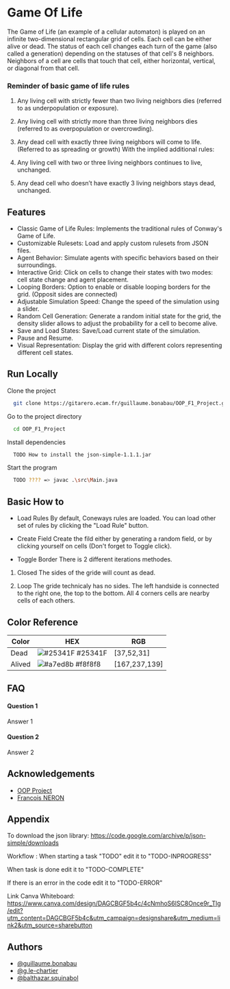 
# Game Of Life
The Game of Life (an example of a cellular automaton) is played on an infinite two-dimensional rectangular grid of cells. Each cell can be either alive or dead. The status of each cell changes each turn of the game (also called a generation) depending on the statuses of that cell's 8 neighbors. Neighbors of a cell are cells that touch that cell, either horizontal, vertical, or diagonal from that cell.

### Reminder of basic game of life rules
1. Any living cell with strictly fewer than two living neighbors dies (referred to
as underpopulation or exposure).

2. Any living cell with strictly more than three living neighbors dies (referred to
as overpopulation or overcrowding).

3. Any dead cell with exactly three living neighbors will come to life. (Referred to as
spreading or growth)
With the implied additional rules:

4. Any living cell with two or three living neighbors continues to live, unchanged.

5. Any dead cell who doesn’t have exactly 3 living neighbors stays dead, unchanged.



## Features

- Classic Game of Life Rules: Implements the traditional rules of Conway's Game of Life.
- Customizable Rulesets: Load and apply custom rulesets from JSON files.
- Agent Behavior: Simulate agents with specific behaviors based on their surroundings.
- Interactive Grid: Click on cells to change their states with two modes: cell state change and agent placement.
- Looping Borders: Option to enable or disable looping borders for the grid. (Opposit sides are connected)
- Adjustable Simulation Speed: Change the speed of the simulation using a slider.
- Random Cell Generation: Generate a random initial state for the grid, the density slider allows to adjust the probability for a cell to become alive.
- Save and Load States: Save/Load current state of the simulation.
- Pause and Resume.
- Visual Representation: Display the grid with different colors representing different cell states.



## Run Locally

Clone the project

```bash
  git clone https://gitarero.ecam.fr/guillaume.bonabau/OOP_F1_Project.git
```

Go to the project directory

```bash
  cd OOP_F1_Project
```

Install dependencies

```bash
  TODO How to install the json-simple-1.1.1.jar 
```

Start the program

```bash
  TODO ???? => javac .\src\Main.java
```


## Basic How to

- Load Rules
By default, Coneways rules are loaded. You can load other set of rules by clicking the "Load Rule" button.

- Create Field
Create the fild either by generating a random field, or by clicking yourself on cells (Don't forget to Toggle click).

- Toggle Border
There is 2 different iterations methodes.

1. Closed
The sides of the gride will count as dead.

2. Loop
The gride technicaly has no sides. The left handside is connected to the right one, the top to the bottom.
All 4 corners cells are nearby cells of each others.
## Color Reference

| Color             | HEX                                                                |   RGB |
| ----------------- | ------------------------------------------------------------------ |------|
| Dead | ![#25341F](https://via.placeholder.com/10/25341F?text=+) #25341F | [37,52,31] |
| Alived | ![#a7ed8b](https://via.placeholder.com/10/A7ED8B?text=+) #f8f8f8 | [167,237,139] |


## FAQ

#### Question 1

Answer 1

#### Question 2

Answer 2


## Acknowledgements

 - [OOP Project](https://gitarero.ecam.fr/francois.neron/OOP_H03_test_Project)
 - [Francois NERON](https://gitarero.ecam.fr/francois.neron)

## Appendix

To download the json library:
https://code.google.com/archive/p/json-simple/downloads

Workflow :
When starting a task "TODO" edit it to "TODO-INPROGRESS"

When task is done edit it to "TODO-COMPLETE"

If there is an error in the code edit it to "TODO-ERROR"


Link Canva Whiteboard: 
https://www.canva.com/design/DAGCBGF5b4c/4cNmhoS6lSC8Once9r_Tlg/edit?utm_content=DAGCBGF5b4c&utm_campaign=designshare&utm_medium=link2&utm_source=sharebutton
## Authors

- [@guillaume.bonabau](https://gitarero.ecam.fr/guillaume.bonabau)
- [@g.le-chartier](https://gitarero.ecam.fr/g.le-chartier)
- [@balthazar.squinabol](https://gitarero.ecam.fr/balthazar.squinabol)
